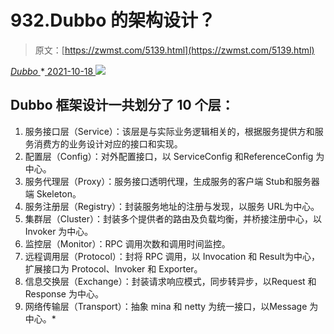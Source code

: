 <!--yml
category: 未分类
date: 0001-01-01 00:00:00
-->

# 932.Dubbo 的架构设计？

> 原文：[https://zwmst.com/5139.html](https://zwmst.com/5139.html)

   [ *Dubbo* ](https://zwmst.com/dubbo)*[ <time datetime="2021-10-19T01:03:04+08:00"> 2021-10-18 </time> ](https://zwmst.com/5139.html)  ![](img/79130e114c62f682c4d868e9b419f5c4.png)

## Dubbo 框架设计一共划分了 10 个层：

1.  服务接口层（Service）：该层是与实际业务逻辑相关的，根据服务提供方和服务消费方的业务设计对应的接口和实现。
2.  配置层（Config）：对外配置接口，以 ServiceConfig 和ReferenceConfig 为中心。
3.  服务代理层（Proxy）：服务接口透明代理，生成服务的客户端 Stub和服务器端 Skeleton。
4.  服务注册层（Registry）：封装服务地址的注册与发现，以服务 URL为中心。
5.  集群层（Cluster）：封装多个提供者的路由及负载均衡，并桥接注册中心，以 Invoker 为中心。
6.  监控层（Monitor）：RPC 调用次数和调用时间监控。
7.  远程调用层（Protocol）：封将 RPC 调用，以 Invocation 和 Result为中心，扩展接口为 Protocol、Invoker 和 Exporter。
8.  信息交换层（Exchange）：封装请求响应模式，同步转异步，以Request 和 Response 为中心。
9.  网络传输层（Transport）：抽象 mina 和 netty 为统一接口，以Message 为中心。*